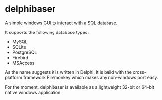 # delphibaser
A simple windows GUI to interact with a SQL database.

It supports the following database types:
- MySQL
- SQLite
- PostgreSQL
- Firebird
- MSAccess

As the name suggests it is written in Delphi. It is build with the cross-platform framework Firemonkey which makes any non-windows port easy.

For the moment, delphibaser is available as a lightweight 32-bit or 64-bit native windows application.
